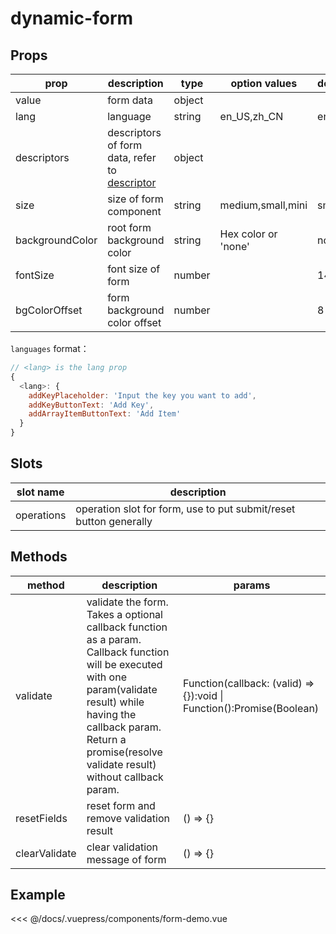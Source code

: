 # dynamic-form

## Props

| prop            | description                                                  | type   | option values       | default | required |
| --------------- | ------------------------------------------------------------ | ------ | ------------------- | ------- | -------- |
| value           | form data                                                    | object |                     |         | yes      |
| lang            | language                                                     | string | en_US,zh_CN         | en_US   |          |
| descriptors     | descriptors of form data, refer to [descriptor](/zh/api/descriptors/) | object |                     |         | yes      |
| size            | size of form component                                       | string | medium,small,mini   | small   |          |
| backgroundColor | root form background color                                   | string | Hex color or 'none' | none    |          |
| fontSize        | font size of form                                            | number |                     | 14      |          |
| bgColorOffset   | form background color offset                                 | number |                     | 8       |          |

`languages` format：

```js
// <lang> is the lang prop
{
  <lang>: {
    addKeyPlaceholder: 'Input the key you want to add',
    addKeyButtonText: 'Add Key',
    addArrayItemButtonText: 'Add Item'
  }
}
```



## Slots

| slot name  | description                                                 |
| ---------- | ------------------------------------------------------------ |
| operations | operation slot for form, use to put submit/reset button generally |

## Methods

| method        | description                                                 | params                                                       |
| ------------- | ------------------------------------------------------------ | ------------------------------------------------------------ |
| validate      | validate the form. Takes a optional callback function as a param. Callback function will be executed with one param(validate result) while having the callback param. Return a promise(resolve validate result) without callback param. | Function(callback: (valid) => {}):void \| Function():Promise(Boolean) |
| resetFields   | reset form and remove validation result                      | () => {}                                                     |
| clearValidate | clear validation message of form                             | () => {}                                                     |

## Example

<code-demo name="form-demo"></code-demo>

<<< @/docs/.vuepress/components/form-demo.vue

